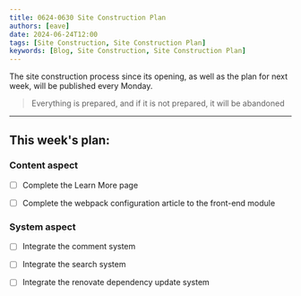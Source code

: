 ```yaml
---
title: 0624-0630 Site Construction Plan
authors: [eave]
date: 2024-06-24T12:00
tags: [Site Construction, Site Construction Plan]
keywords: [Blog, Site Construction, Site Construction Plan]
---
```


The site construction process since its opening, as well as the plan for next week, will be published every Monday.

> Everything is prepared, and if it is not prepared, it will be abandoned

---

<!-- truncate -->

## This week's plan:

### Content aspect

- [ ] Complete the Learn More page

- [ ] Complete the webpack configuration article to the front-end module

### System aspect

- [ ] Integrate the comment system

- [ ] Integrate the search system

- [ ] Integrate the renovate dependency update system
